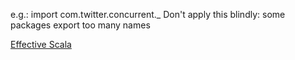 e.g.: import com.twitter.concurrent._
 Don't apply this blindly: some packages export too many names

 [Effective Scala](https://twitter.github.io/effectivescala/#Control%20structures-Returns)